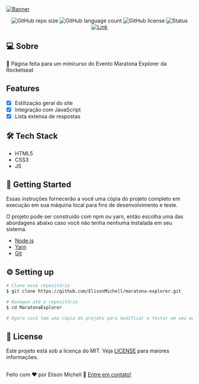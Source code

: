 <a href="https://elisonmichell.github.io/maratona-explorer/"><img alt="Banner" src="https://user-images.githubusercontent.com/97061419/173343894-9d980603-acec-4086-9bdb-a60728f1c853.png"></a>

<div align="center">
  <img alt="GitHub repo size" src="https://img.shields.io/github/repo-size/ElisonMichell/maratona-explorer?color=A127E6&style=for-the-badge">
  <img alt="GitHub language count" src="https://img.shields.io/github/languages/count/ElisonMichell/maratona-explorer?color=A127E6&style=for-the-badge">
  <img alt="GitHub license" src="https://img.shields.io/github/license/ElisonMichell/maratona-explorer?color=A127E6&style=for-the-badge">
  <img alt="Status" src="https://img.shields.io/static/v1?label=Status&message=Complete&color=Green&style=for-the-badge">
  <a href="https://elisonmichell.github.io/maratona-explorer/">
    <img alt="Link" src="https://img.shields.io/static/v1?label=Access Page&message=Link&color=blue&style=for-the-badge">
  </a>
</div>

## 💻 Sobre

<p>🔮 Página feita para um minicurso do Evento Maratona Explorer da Rocketseat</p>

## Features

- [x] Estilização geral do site
- [x] Integração com JavaScript
- [x] Lista extensa de respostas

## 🛠 Tech Stack

- HTML5
- CSS3
- JS

## 🚀 Getting Started

<p>Essas instruções fornecerão a você uma cópia do projeto completo em execução em sua máquina local para fins de desenvolvimento e teste.</p>
<p>O projeto pode ser construído com npm ou yarn, então escolha uma das abordagens abaixo caso você não tenha nenhuma instalada em seu sistema.</p>

- <a href="https://nodejs.org/en/download/">Node.js</a>
- <a href="https://classic.yarnpkg.com/lang/en/docs/install/#windows-stable">Yarn</a>
- <a href="https://git-scm.com/downloads">Git</a>

## ⚙️ Setting up

```bash
# Clone esse repositório
$ git clone https://github.com/ElisonMichell/maratona-explorer.git

# Navegue até o repositório
$ cd MaratonaExplorer

# Agora você tem uma cópia do projeto para modificar e testar em seu editor.
```

## 📝 License

Este projeto está sob a licença do MIT. Veja <a href="https://github.com/ElisonMichell/maratona-explorer/blob/main/LICENSE">LICENSE</a> para maiores informações.

##

Feito com ♥ por Elison Michell 👋 <a href="https://www.linkedin.com/in/dev-elison-michell/">Entre em contato!</a>
